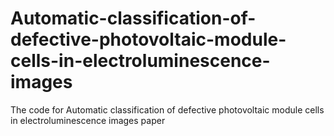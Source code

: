 # Automatic-classification-of-defective-photovoltaic-module-cells-in-electroluminescence-images
The code for Automatic classification of defective photovoltaic module cells in electroluminescence images paper
